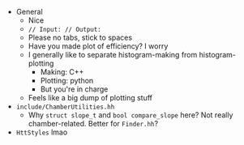 - General
  - Nice
  - `// Input: // Output:`
  - Please no tabs, stick to spaces
  - Have you made plot of efficiency? I worry
  - I generally like to separate histogram-making from histogram-plotting
    - Making: C++
    - Plotting: python
    - But you're in charge
  - Feels like a big dump of plotting stuff
- `include/ChamberUtilities.hh`
  - Why `struct slope_t` and `bool compare_slope` here? Not really chamber-related. Better for `Finder.hh`?
- `HttStyles` lmao

